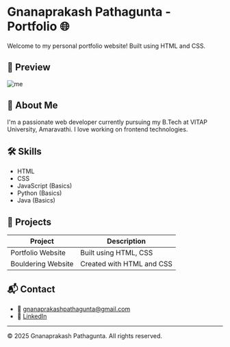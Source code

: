 # Gnanaprakash Pathagunta - Portfolio 🌐

Welcome to my personal portfolio website! Built using HTML and CSS.

## 📸 Preview

![me](https://github.com/user-attachments/assets/ba5398a8-9cdd-454c-95a0-d52234899b92)


## 📄 About Me

I'm a passionate web developer currently pursuing my B.Tech at VITAP University, Amaravathi. I love working on frontend technologies.

## 🛠️ Skills

- HTML
- CSS
- JavaScript (Basics)
- Python (Basics)
- Java (Basics)

## 📁 Projects

| Project            | Description                        |
|--------------------|------------------------------------|
| Portfolio Website  | Built using HTML, CSS              |
| Bouldering Website | Created with HTML and CSS          |

## 📬 Contact

- 📧 gnanaprakashpathagunta@gmail.com  
- 💼 [LinkedIn](https://www.linkedin.com/in/gnanaprakash-pathagunta-94481330b)

---

© 2025 Gnanaprakash Pathagunta. All rights reserved.
